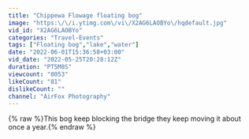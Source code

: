 ```yaml
---
title: "Chippewa Flowage floating bog"
image: "https:\/\/i.ytimg.com\/vi\/X2AG6LAOBYo\/hqdefault.jpg"
vid_id: "X2AG6LAOBYo"
categories: "Travel-Events"
tags: ["Floating bog","lake","water"]
date: "2022-06-01T15:36:58+03:00"
vid_date: "2022-05-25T20:28:12Z"
duration: "PT5M8S"
viewcount: "8053"
likeCount: "81"
dislikeCount: ""
channel: "AirFox Photography"
---
```

{% raw %}This bog keep blocking the bridge they keep moving it about once a year.{% endraw %}
